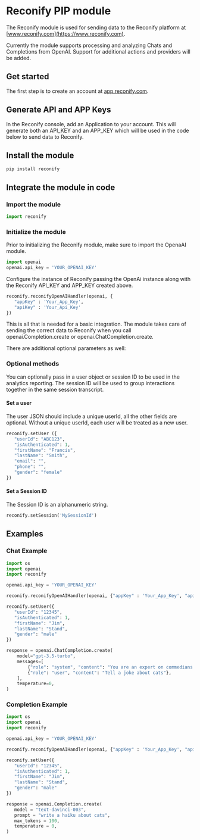 # Reconify PIP module

The Reconify module is used for sending data to the Reconify platform at [www.reconify.com](https://www.reconify.com). 

Currently the module supports processing and analyzing Chats and Completions from OpenAI. 
Support for additional actions and providers will be added.

## Get started
The first step is to create an account at [app.reconify.com](https://app.reconify.com).

## Generate API and APP Keys
In the Reconify console, add an Application to your account. This will generate both an API_KEY and an APP_KEY 
which will be used in the code below to send data to Reconify.

## Install the module

```
pip install reconify
```

## Integrate the module in code

### Import the module
```python
import reconify
```

### Initialize the module
Prior to initializing the Reconify module, make sure to import the OpenaAI module.

```python
import openai
openai.api_key = 'YOUR_OPENAI_KEY'
```

Configure the instance of Reconify passing the OpenAi instance along with the Reconify API_KEY and APP_KEY created above.

```python
reconify.reconifyOpenAIHandler(openai, {
   "appKey" : 'Your_App_Key', 
   "apiKey" : 'Your_Api_Key'
})
```

This is all that is needed for a basic integration. The module takes care of sending the correct data to Reconify when you call openai.Completion.create or openai.ChatCompletion.create. 

There are additional optional parameters as well:

### Optional methods

You can optionally pass in a user object or session ID to be used in the analytics reporting. 
The session ID will be used to group interactions together in the same session transcript.

#### Set a user
The user JSON should include a unique userId, all the other fields are optional. 
Without a unique userId, each user will be treated as a new user.

```python
reconify.setUser ({
   "userId": "ABC123",
   "isAuthenticated": 1,
   "firstName": "Francis",
   "lastName": "Smith",
   "email": "",
   "phone": "",
   "gender": "female"
})
```

#### Set a Session ID
The Session ID is an alphanumeric string.
```python
reconify.setSession('MySessionId')
```

## Examples

### Chat Example

```python
import os
import openai
import reconify 

openai.api_key = 'YOUR_OPENAI_KEY'

reconify.reconifyOpenAIHandler(openai, {"appKey" : 'Your_App_Key', "apiKey" : 'Your_Api_Key'})

reconify.setUser({
   "userId": "12345",
   "isAuthenticated": 1,
   "firstName": "Jim",
   "lastName": "Stand",
   "gender": "male"
})

response = openai.ChatCompletion.create(
    model="gpt-3.5-turbo",
    messages=[
        {"role": "system", "content": "You are an expert on commedians."},
        {"role": "user", "content": "Tell a joke about cats"},
    ],
    temperature=0,
)
```

### Completion Example

```python
import os
import openai
import reconify 

openai.api_key = 'YOUR_OPENAI_KEY'

reconify.reconifyOpenAIHandler(openai, {"appKey" : 'Your_App_Key', "apiKey" : 'Your_Api_Key'})

reconify.setUser({
   "userId": "12345",
   "isAuthenticated": 1,
   "firstName": "Jim",
   "lastName": "Stand",
   "gender": "male"
})

response = openai.Completion.create(
   model = "text-davinci-003",
   prompt = "write a haiku about cats",
   max_tokens = 100,
   temperature = 0,
)
```
